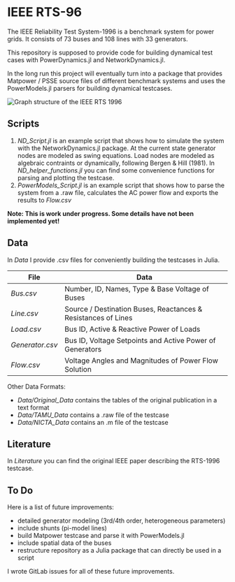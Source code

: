 # IEEE RTS-96

The IEEE Reliability Test System-1996 is a benchmark system for power grids. It consists of 73 buses and 108 lines with 33 generators.

This repository is supposed to provide code for building dynamical test cases with PowerDynamics.jl and NetworkDynamics.jl.

In the long run this project will eventually turn into a package that provides Matpower / PSSE source files of different benchmark systems and uses the PowerModels.jl parsers for building dynamical testcases.

![Graph structure of the IEEE RTS 1996](rts-96_graph.png)

## Scripts

1. *ND_Script.jl* is an example script that shows how to simulate the system with the NetworkDynamics.jl package. At the current state generator nodes are modeled as swing equations. Load nodes are modeled as algebraic contraints or dynamically, following Bergen & Hill (1981). In *ND_helper_functions.jl* you can find some convenience functions for parsing and plotting the testcase.
2. *PowerModels_Script.jl* is an example script that shows how to parse the system from a .raw file, calculates the AC power flow and exports the results to *Flow.csv*

**Note: This is work under progress. Some details have not been implemented yet!**

## Data

In *Data* I provide .csv files for conveniently building the testcases in Julia.

| File | Data |
|------|------|
| *Bus.csv* | Number, ID, Names, Type & Base Voltage of Buses |
| *Line.csv* | Source / Destination Buses, Reactances & Resistances of Lines |
| *Load.csv* | Bus ID, Active & Reactive Power of Loads |
| *Generator.csv* | Bus ID, Voltage Setpoints and Active Power of Generators |
| *Flow.csv* | Voltage Angles and Magnitudes of Power Flow Solution |

Other Data Formats:
* *Data/Original_Data* contains the tables of the original publication in a text format
* *Data/TAMU_Data* contains a .raw file of the testcase
* *Data/NICTA_Data* contains an .m file of the testcase

## Literature

In *Literature* you can find the original IEEE paper describing the RTS-1996 testcase.

## To Do

Here is a list of future improvements:

* detailed generator modeling (3rd/4th order, heterogeneous parameters)
* include shunts (pi-model lines)
* build Matpower testcase and parse it with PowerModels.jl
* include spatial data of the buses
* restructure repository as a Julia package that can directly be used in a script

I wrote GitLab issues for all of these future improvements.